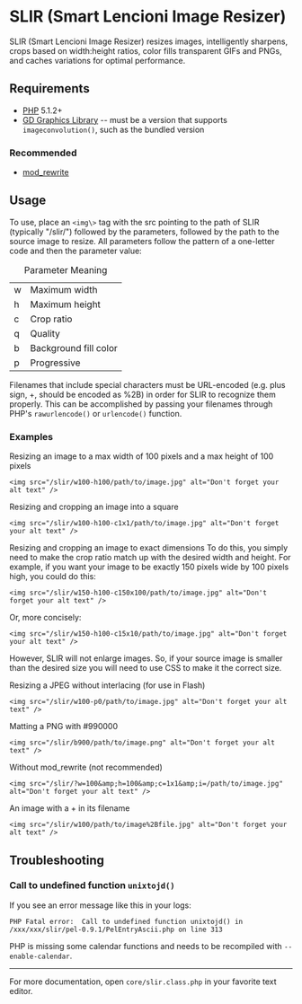 # SLIR (Smart Lencioni Image Resizer)

SLIR (Smart Lencioni Image Resizer) resizes images, intelligently sharpens, crops based on width:height ratios, color fills transparent GIFs and PNGs, and caches variations for optimal performance.

## Requirements

* [PHP](http://php.net) 5.1.2+
* [GD Graphics Library](http://php.net/manual/en/book.image.php) -- must be a version that supports `imageconvolution()`, such as the bundled version

### Recommended

* [mod_rewrite](http://httpd.apache.org/docs/2.4/mod/mod_rewrite.html)

## Usage

To use, place an `<img\>` tag with the src pointing to the path of SLIR (typically "/slir/") followed by the parameters, followed by the path to the source image to resize. All parameters follow the pattern of a one-letter code and then the parameter value:

<table>
  <caption>Parameter Meaning</caption>
  <tbody>
    <tr>
      <td>w</td>
      <td>Maximum width</td>
    </tr>
    <tr>
      <td>h</td>
      <td>Maximum height</td>
    </tr>
    <tr>
      <td>c</td>
      <td>Crop ratio</td>
    </tr>
    <tr>
      <td>q</td>
      <td>Quality</td>
    </tr>
    <tr>
      <td>b</td>
      <td>Background fill color</td>
    </tr>
    <tr>
      <td>p</td>
      <td>Progressive</td>
    </tr>
  </tbody>
</table>

Filenames that include special characters must be URL-encoded (e.g. plus sign, +, should be encoded as %2B) in order for SLIR to recognize them properly. This can be accomplished by passing your filenames through PHP's `rawurlencode()` or `urlencode()` function.

### Examples

Resizing an image to a max width of 100 pixels and a max height of 100 pixels

    <img src="/slir/w100-h100/path/to/image.jpg" alt="Don't forget your alt text" />

Resizing and cropping an image into a square

    <img src="/slir/w100-h100-c1x1/path/to/image.jpg" alt="Don't forget your alt text" />

Resizing and cropping an image to exact dimensions
To do this, you simply need to make the crop ratio match up with the desired width and height. For example, if you want your image to be exactly 150 pixels wide by 100 pixels high, you could do this:

    <img src="/slir/w150-h100-c150x100/path/to/image.jpg" alt="Don't forget your alt text" />

Or, more concisely:

    <img src="/slir/w150-h100-c15x10/path/to/image.jpg" alt="Don't forget your alt text" />

However, SLIR will not enlarge images. So, if your source image is smaller than the desired size you will need to use CSS to make it the correct size.

Resizing a JPEG without interlacing (for use in Flash)

    <img src="/slir/w100-p0/path/to/image.jpg" alt="Don't forget your alt text" />

Matting a PNG with #990000

    <img src="/slir/b900/path/to/image.png" alt="Don't forget your alt text" />

Without mod_rewrite (not recommended)

    <img src="/slir/?w=100&amp;h=100&amp;c=1x1&amp;i=/path/to/image.jpg" alt="Don't forget your alt text" />

An image with a + in its filename

    <img src="/slir/w100/path/to/image%2Bfile.jpg" alt="Don't forget your alt text" />

## Troubleshooting

### Call to undefined function `unixtojd()`

If you see an error message like this in your logs:

    PHP Fatal error:  Call to undefined function unixtojd() in
    /xxx/xxx/slir/pel-0.9.1/PelEntryAscii.php on line 313

PHP is missing some calendar functions and needs to be recompiled with `--enable-calendar`.

***

For more documentation, open `core/slir.class.php` in your favorite text editor.